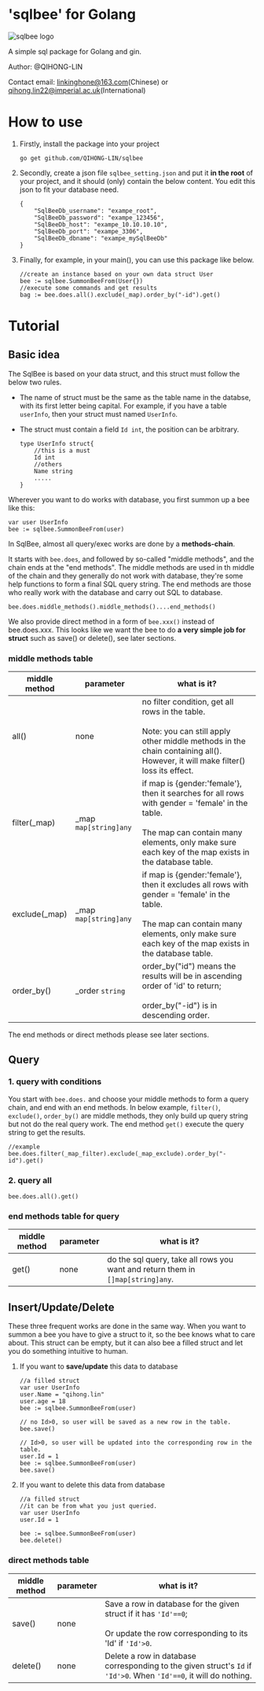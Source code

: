 # 'sqlbee' for Golang
 ![sqlbee logo](https://img.picgo.net/2024/09/03/sqlbeed85db403a60f7923.png)

A simple sql package for Golang and gin. 


Author: @QIHONG-LIN

Contact email: linkinghone@163.com(Chinese) or qihong.lin22@imperial.ac.uk(International)

# How to use

1. Firstly, install the package into your project

    ```
    go get github.com/QIHONG-LIN/sqlbee
    ```

2. Secondly, create a json file `sqlbee_setting.json` and put it **in the root** of your project, and it should (only) contain the below content. You edit this json to fit your database need. 

    ```
    {
        "SqlBeeDb_username": "exampe_root",
        "SqlBeeDb_password": "exampe_123456",
        "SqlBeeDb_host": "exampe_10.10.10.10",
        "SqlBeeDb_port": "exampe_3306",
        "SqlBeeDb_dbname": "exampe_mySqlBeeDb"
    }
    ```

3. Finally, for example, in your main(), you can use this package like below.
    ```
    //create an instance based on your own data struct User
    bee := sqlbee.SummonBeeFrom(User{})
    //execute some commands and get results
	bag := bee.does.all().exclude(_map).order_by("-id").get()
    ```

# Tutorial

## Basic idea

The SqlBee is based on your data struct, and this struct must follow the below two rules.

- The name of struct must be the same as the table name in the databse, with its first letter being capital. 
  For example, if you have a table `userInfo`, then your struct must named `UserInfo`.
- The struct must contain a field `Id int`, the position can be arbitrary.

    ```
    type UserInfo struct{
        //this is a must
        Id int
        //others
        Name string
        .....
    }
    ```

Wherever you want to do works with database, you first summon up a bee like this:
```
var user UserInfo
bee := sqlbee.SummonBeeFrom(user)
```


In SqlBee, almost all query/exec works are done by a **methods-chain**.

It starts with `bee.does`, and followed by so-called "middle methods", and the chain ends at the "end methods". The middle methods are used in th middle of the chain and they generally do not work with database, they're some help functions to form a final SQL query string. The end methods are those who really work with the database and carry out SQL to database.

```
bee.does.middle_methods().middle_methods()....end_methods()
```
We also provide direct method in a form of `bee.xxx()` instead of bee.does.xxx. This looks like we want the bee to do **a very simple job for struct** such as save() or delete(), see later sections.


### middle methods table

| middle method      | parameter | what is it? |
| ----------- | ----------- | ----------- |
| all()      |  none     | no filter condition, get all rows in the table. <br><br>Note: you can still apply other middle methods in the chain containing all(). However, it will make filter() loss its effect.|
| filter(_map)      |  _map `map[string]any`     | if map is {gender:'female'}, then it searches for all rows with gender = 'female' in the table.<br><br> The map can contain many elements, only make sure each key of the map exists in the database table.|
| exclude(_map)   |  _map `map[string]any`        |if map is {gender:'female'}, then it excludes all rows with gender = 'female' in the table. <br><br>The map can contain many elements, only make sure each key of the map exists in the database table.|
|order_by()|_order `string`|order_by("id") means the results will be in ascending order of 'id' to return; <br><br>order_by("-id") is in descending order.|

The end methods or direct methods please see later sections.

## Query

### 1. query with conditions

You start with `bee.does.` and choose your middle methods to form a query chain, and end with an end methods. In below example, `filter()`,  `exclude()`,  `order_by()` are middle methods, they only build up query string but not do the real query work. The end method `get()` execute the query string to get the results.

```
//example
bee.does.filter(_map_filter).exclude(_map_exclude).order_by("-id").get()
```
   
### 2. query all
```
bee.does.all().get()
```

### end methods table for query

| middle method      | parameter | what is it? |
| ----------- | ----------- | ----------- |
| get()      | none     | do the sql query, take all rows you want and return them in `[]map[string]any`.|

## Insert/Update/Delete

These three frequent works are done in the same way. When you want to summon a bee you have to give a struct to it, so the bee knows what to care about. This struct can be empty, but it can also bee a filled struct and let you do something intuitive to human. 

1. If you want to **save/update** this data to database
    ```
    //a filled struct
    var user UserInfo
    user.Name = "qihong.lin"
    user.age = 18
    bee := sqlbee.SummonBeeFrom(user)

    // no Id>0, so user will be saved as a new row in the table.
    bee.save()

    // Id>0, so user will be updated into the corresponding row in the table.
    user.Id = 1
    bee := sqlbee.SummonBeeFrom(user)
    bee.save()
    ```
2.  If you want to delete this data from database
    ```
    //a filled struct
    //it can be from what you just queried.
    var user UserInfo
    user.Id = 1

    bee := sqlbee.SummonBeeFrom(user)
    bee.delete()
    ```
### direct methods table

| middle method      | parameter | what is it? |
| ----------- | ----------- | ----------- |
| save()      | none     | Save a row in database for the given struct if it has `'Id'==0`;<br><br>Or update the row corresponding to its 'Id' if `'Id'>0`.|
| delete()      | none     | Delete a row in database corresponding to the given struct's `Id` if `'Id'>0`. When `'Id'==0`, it will do nothing.|